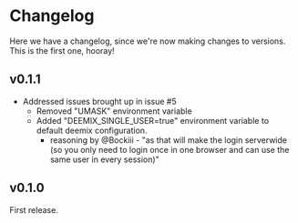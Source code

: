 # Changelog
Here we have a changelog, since we're now making changes to versions. This is the first one, hooray!

## v0.1.1
- Addressed issues brought up in issue #5
  - Removed "UMASK" environment variable
  - Added "DEEMIX_SINGLE_USER=true" environment variable to default deemix configuration. 
    - reasoning by @Bockiii - "as that will make the login serverwide (so you only need to login once in one browser and can use the same user in every session)"


## v0.1.0
First release.
